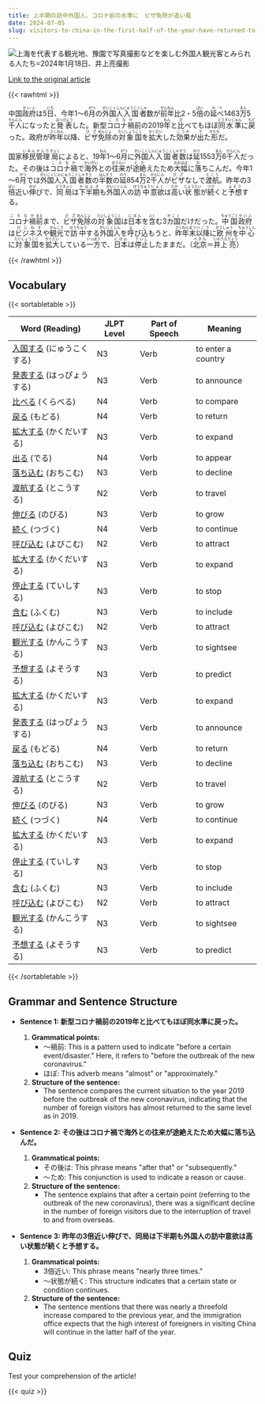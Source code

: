 ```yaml
---
title: 上半期の訪中外国人、コロナ前の水準に　ビザ免除が追い風
date: 2024-07-05
slug: visitors-to-china-in-the-first-half-of-the-year-have-returned-to-pre-covid-levels-with-visa-exemptions-providing-a-tailwind
---
```


![上海を代表する観光地、豫園で写真撮影などを楽しむ外国人観光客とみられる人たち=2024年1月18日、井上亮撮影](https://www.asahicom.jp/imgopt/img/2104c3cc6b/comm_L/AS20240705001874.jpg "上海を代表する観光地、豫園で写真撮影などを楽しむ外国人観光客とみられる人たち=2024年1月18日、井上亮撮影")

[Link to the original article](https://asahi.com/articles/ASS751QY8S75UHBI010M.html?iref=pc_international_top__n)

{{< rawhtml >}}
<p>中国<ruby>政府<rt>せいふ</rt></ruby>は5<ruby>日<rt>にち</rt></ruby>、今年1～6<ruby>月<rt>がつ</rt></ruby>の<ruby>外国人<rt>がいこくじん</rt></ruby><ruby>入国者<rt>にゅうこくしゃ</rt></ruby>数が<ruby>前年<rt>ぜんねん</rt></ruby>比2・5<ruby>倍<rt>ばい</rt></ruby>の<ruby>延べ<rt>のべ</rt></ruby>1463<ruby>万<rt>まん</rt></ruby>5<ruby>千<rt>せん</rt></ruby><ruby>人<rt>にん</rt></ruby>になったと<ruby>発表<rt>はっぴょう</rt></ruby>した。新型<ruby>コロナ<rt>ころな</rt></ruby><ruby>禍<rt>か</rt></ruby>前の2019<ruby>年<rt>ねん</rt></ruby>と<ruby>比<rt>ひ</rt></ruby>べてもほぼ<ruby>同水準<rt>どうすいじゅん</rt></ruby>に<ruby>戻<rt>もど</rt></ruby>った。政府が<ruby>昨年<rt>さくねん</rt></ruby>以降、<ruby>ビザ<rt>びざ</rt></ruby><ruby>免除<rt>めんじょ</rt></ruby>の<ruby>対象国<rt>たいしょうこく</rt></ruby>を<ruby>拡大<rt>かくだい</rt></ruby>した<ruby>効果<rt>こうか</rt></ruby>が<ruby>出<rt>で</rt></ruby>た<ruby>形<rt>かたち</rt></ruby>だ。</p>

<p>国家<ruby>移民<rt>いみん</rt></ruby><ruby>管理<rt>かんり</rt></ruby><ruby>局<rt>きょく</rt></ruby>によると、19<ruby>年<rt>ねん</rt></ruby>1～6<ruby>月<rt>がつ</rt></ruby>に<ruby>外国人<rt>がいこくじん</rt></ruby><ruby>入国者<rt>にゅうこくしゃ</rt></ruby><ruby>数<rt>すう</rt></ruby>は<ruby>延<rt>のべ</rt></ruby>1553<ruby>万<rt>まん</rt></ruby>6<ruby>千<rt>せん</rt></ruby><ruby>人<rt>にん</rt></ruby>だった。その後は<ruby>コロナ<rt>ころな</rt></ruby><ruby>禍<rt>か</rt></ruby>で<ruby>海外<rt>かいがい</rt></ruby>との<ruby>往来<rt>おうらい</rt></ruby>が<ruby>途絶<rt>とだ</rt></ruby>えたため<ruby>大幅<rt>おおはば</rt></ruby>に<ruby>落<rt>お</rt></ruby>ちこんだ。今年1～6<ruby>月<rt>がつ</rt></ruby>では<ruby>外国人<rt>がいこくじん</rt></ruby><ruby>入国者<rt>にゅうこくしゃ</rt></ruby><ruby>数<rt>すう</rt></ruby>の<ruby>半数<rt>はんすう</rt></ruby>の<ruby>延<rt>のべ</rt></ruby>854<ruby>万<rt>まん</rt></ruby>2<ruby>千<rt>せん</rt></ruby><ruby>人<rt>にん</rt></ruby>が<ruby>ビザ<rt>びざ</rt></ruby>なしで<ruby>渡航<rt>とこう</rt></ruby>。昨年の3<ruby>倍<rt>ばい</rt></ruby>近い<ruby>伸<rt>のび</rt></ruby>びで、<ruby>同局<rt>どうきょく</rt></ruby>は<ruby>下半期<rt>かはんき</rt></ruby>も<ruby>外国人<rt>がいこくじん</rt></ruby>の<ruby>訪中<rt>ほうちゅう</rt></ruby><ruby>意欲<rt>いよく</rt></ruby>は<ruby>高<rt>たか</rt></ruby>い<ruby>状態<rt>じょうたい</rt></ruby>が<ruby>続<rt>つづ</rt></ruby>くと<ruby>予想<rt>よそう</rt></ruby>する。</p>

<p><ruby>コロナ<rt>ころな</rt></ruby><ruby>禍<rt>か</rt>前<rt>まえ</rt>まで、<ruby>ビザ<rt>びざ</rt><ruby>免除<rt>めんじょ</rt>の<ruby>対象<rt>たいしょう</rt><ruby>国<rt>こく</rt>は<ruby>日本<rt>にほん</rt>を<ruby>含<rt>ふく</rt>む3<ruby>カ国<rt>かこく</rt>だけだった。<ruby>中国<rt>ちゅうごく</rt><ruby>政府<rt>せいふ</rt>は<ruby>ビジネス<rt>びじねす</rt>や<ruby>観光<rt>かんこう</rt>で<ruby>訪中<rt>ほうちゅう</rt>する<ruby>外国人<rt>がいこくじん</rt>を<ruby>呼<rt>よ</rt>び<ruby>込<rt>こ</rt>もうと、<ruby>昨年末<rt>さくねんまつ</rt>以降<rt>いこう</rt>に<ruby>欧州<rt>おうしゅう</rt>を<ruby>中心<rt>ちゅうしん</rt>に<ruby>対象<rt>たいしょう</rt><ruby>国<rt>こく</rt>を<ruby>拡大<rt>かくだい</rt>している<ruby>一方<rt>いっぽう</rt>で、<ruby>日本<rt>にほん</rt>は<ruby>停止<rt>ていし</rt>したままだ。（<ruby>北京<rt>ぺきん</rt>＝<ruby>井上<rt>いのうえ</rt><ruby>亮<rt>りょう</rt>）</p>
{{< /rawhtml >}}

## Vocabulary


{{< sortabletable >}}

| Word (Reading) | JLPT Level | Part of Speech | Meaning |
|-----------------|------------|---------------|---------|
|[入国する](https://jisho.org/search/%E5%85%A5%E5%9B%BD%E3%81%99%E3%82%8B) (にゅうこくする)| N3 | Verb | to enter a country |
|[発表する](https://jisho.org/search/%E7%99%BA%E8%A1%A8%E3%81%99%E3%82%8B) (はっぴょうする)| N3 | Verb | to announce |
|[比べる](https://jisho.org/search/%E6%AF%94%E3%81%B9%E3%82%8B) (くらべる)| N4 | Verb | to compare |
|[戻る](https://jisho.org/search/%E6%88%BB%E3%82%8B) (もどる)| N4 | Verb | to return |
|[拡大する](https://jisho.org/search/%E6%8B%A1%E5%A4%A7%E3%81%99%E3%82%8B) (かくだいする)| N3 | Verb | to expand |
|[出る](https://jisho.org/search/%E5%87%BA%E3%82%8B) (でる)| N4 | Verb | to appear |
|[落ち込む](https://jisho.org/search/%E8%90%BD%E3%81%A1%E8%BE%BC%E3%82%80) (おちこむ)| N3 | Verb | to decline |
|[渡航する](https://jisho.org/search/%E6%B8%A1%E8%88%AA%E3%81%99%E3%82%8B) (とこうする)| N2 | Verb | to travel |
|[伸びる](https://jisho.org/search/%E4%BC%B8%E3%81%B3%E3%82%8B) (のびる)| N3 | Verb | to grow |
|[続く](https://jisho.org/search/%E7%B6%9A%E3%81%8F) (つづく)| N4 | Verb | to continue |
|[呼び込む](https://jisho.org/search/%E5%91%BC%E3%81%B3%E8%BE%BC%E3%82%80) (よびこむ)| N2 | Verb | to attract |
|[拡大する](https://jisho.org/search/%E6%8B%A1%E5%A4%A7%E3%81%99%E3%82%8B) (かくだいする)| N3 | Verb | to expand |
|[停止する](https://jisho.org/search/%E5%81%9C%E6%AD%A2%E3%81%99%E3%82%8B) (ていしする)| N3 | Verb | to stop |
|[含む](https://jisho.org/search/%E5%90%AB%E3%82%80) (ふくむ)| N3 | Verb | to include |
|[呼び込む](https://jisho.org/search/%E5%91%BC%E3%81%B3%E8%BE%BC%E3%82%80) (よびこむ)| N2 | Verb | to attract |
|[観光する](https://jisho.org/search/%E8%A6%B3%E5%85%89%E3%81%99%E3%82%8B) (かんこうする)| N3 | Verb | to sightsee |
|[予想する](https://jisho.org/search/%E4%BA%88%E6%83%B3%E3%81%99%E3%82%8B) (よそうする)| N3 | Verb | to predict |
|[拡大する](https://jisho.org/search/%E6%8B%A1%E5%A4%A7%E3%81%99%E3%82%8B) (かくだいする)| N3 | Verb | to expand |
|[発表する](https://jisho.org/search/%E7%99%BA%E8%A1%A8%E3%81%99%E3%82%8B) (はっぴょうする)| N3 | Verb | to announce |
|[戻る](https://jisho.org/search/%E6%88%BB%E3%82%8B) (もどる)| N4 | Verb | to return |
|[落ち込む](https://jisho.org/search/%E8%90%BD%E3%81%A1%E8%BE%BC%E3%82%80) (おちこむ)| N3 | Verb | to decline |
|[渡航する](https://jisho.org/search/%E6%B8%A1%E8%88%AA%E3%81%99%E3%82%8B) (とこうする)| N2 | Verb | to travel |
|[伸びる](https://jisho.org/search/%E4%BC%B8%E3%81%B3%E3%82%8B) (のびる)| N3 | Verb | to grow |
|[続く](https://jisho.org/search/%E7%B6%9A%E3%81%8F) (つづく)| N4 | Verb | to continue |
|[拡大する](https://jisho.org/search/%E6%8B%A1%E5%A4%A7%E3%81%99%E3%82%8B) (かくだいする)| N3 | Verb | to expand |
|[停止する](https://jisho.org/search/%E5%81%9C%E6%AD%A2%E3%81%99%E3%82%8B) (ていしする)| N3 | Verb | to stop |
|[含む](https://jisho.org/search/%E5%90%AB%E3%82%80) (ふくむ)| N3 | Verb | to include |
|[呼び込む](https://jisho.org/search/%E5%91%BC%E3%81%B3%E8%BE%BC%E3%82%80) (よびこむ)| N2 | Verb | to attract |
|[観光する](https://jisho.org/search/%E8%A6%B3%E5%85%89%E3%81%99%E3%82%8B) (かんこうする)| N3 | Verb | to sightsee |
|[予想する](https://jisho.org/search/%E4%BA%88%E6%83%B3%E3%81%99%E3%82%8B) (よそうする)| N3 | Verb | to predict |

{{< /sortabletable >}}


## Grammar and Sentence Structure

- **Sentence 1: 新型コロナ禍前の2019年と比べてもほぼ同水準に戻った。**
    1. **Grammatical points:** 
        - ～禍前: This is a pattern used to indicate "before a certain event/disaster." Here, it refers to "before the outbreak of the new coronavirus."
        - ほぼ: This adverb means "almost" or "approximately."
    2. **Structure of the sentence:** 
        - The sentence compares the current situation to the year 2019 before the outbreak of the new coronavirus, indicating that the number of foreign visitors has almost returned to the same level as in 2019.

- **Sentence 2: その後はコロナ禍で海外との往来が途絶えたため大幅に落ち込んだ。**
    1. **Grammatical points:** 
        - その後は: This phrase means "after that" or "subsequently."
        - ～ため: This conjunction is used to indicate a reason or cause.
    2. **Structure of the sentence:** 
        - The sentence explains that after a certain point (referring to the outbreak of the new coronavirus), there was a significant decline in the number of foreign visitors due to the interruption of travel to and from overseas.

- **Sentence 3: 昨年の3倍近い伸びで、同局は下半期も外国人の訪中意欲は高い状態が続くと予想する。**
    1. **Grammatical points:** 
        - 3倍近い: This phrase means "nearly three times."
        - ～状態が続く: This structure indicates that a certain state or condition continues.
    2. **Structure of the sentence:** 
        - The sentence mentions that there was nearly a threefold increase compared to the previous year, and the immigration office expects that the high interest of foreigners in visiting China will continue in the latter half of the year.

## Quiz

Test your comprehension of the article!

{{< quiz >}}